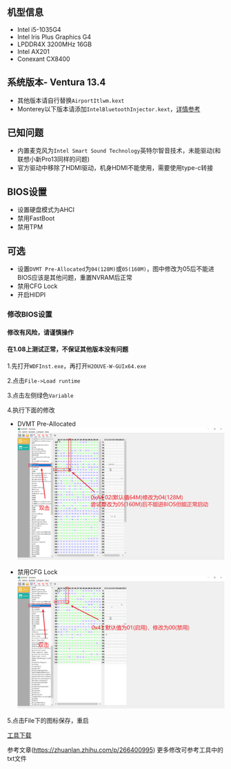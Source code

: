 ##	机型信息
- Intel i5-1035G4
- Intel Iris Plus Graphics G4
- LPDDR4X 3200MHz 16GB
- Intel AX201
- Conexant CX8400

## 系统版本- Ventura 13.4
- 其他版本请自行替换`AirportItlwm.kext`
-   Monterey以下版本请添加`IntelBluetoothInjector.kext`，[详情参考](https://openintelwireless.github.io/IntelBluetoothFirmware/FAQ.html#what-additional-steps-should-i-do-to-make-bluetooth-work-on-macos-monterey)

## 已知问题
- 内置麦克风为`Intel Smart Sound Technology`英特尔智音技术，未能驱动(和联想小新Pro13同样的问题)
- 官方驱动中移除了HDMI驱动，机身HDMI不能使用，需要使用type-c转接

## BIOS设置
- 设置硬盘模式为AHCI
- 禁用FastBoot
- 禁用TPM

## 可选
- 设置`DVMT Pre-Allocated`为`04(128M)`或`05(160M)`，图中修改为05后不能进BIOS应该是其他问题，重置NVRAM后正常
- 禁用CFG Lock
- 开启HIDPI

### 修改BIOS设置
#### 修改有风险，请谨慎操作
#### 在1.08上测试正常，不保证其他版本没有问题
1.先打开`WDFInst.exe`，再打开`H2OUVE-W-GUIx64.exe`

2.点击`File->Load runtime`

3.点击左侧绿色`Variable`

4.执行下面的修改

  - DVMT Pre-Allocated
  ![image](https://github.com/Jarvay/Acer-Swift3-SF313-52/blob/master/images/Change%20DVMT%20Pre-Allocated.png)

  - 禁用CFG Lock
  ![image](https://github.com/Jarvay/Acer-Swift3-SF313-52/blob/master/images/Disable%20CFG%20Lock.png)
  
5.点击File下的图标保存，重启

[工具下载](https://www.lanzout.com/iTECYn6dlcf)

参考文章(https://zhuanlan.zhihu.com/p/266400995)
更多修改可参考工具中的txt文件
